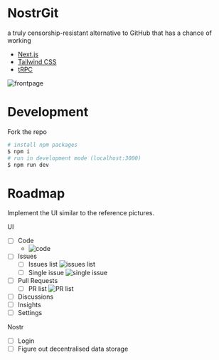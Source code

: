 # NostrGit

a truly censorship-resistant alternative to GitHub that has a chance of working

- [Next.js](https://nextjs.org)
- [Tailwind CSS](https://tailwindcss.com)
- [tRPC](https://trpc.io)

![frontpage](https://github.com/cypherhoodlum/NostrGit/blob/detailed_readme/src/resources/frontpage.png)

# Development

Fork the repo

```bash
# install npm packages
$ npm i
# run in development mode (localhost:3000)
$ npm run dev
```

# Roadmap

Implement the UI similar to the reference pictures.

UI
- [ ] Code
    - ![code](https://github.com/cypherhoodlum/NostrGit/blob/detailed_readme/src/resources/git_clone.png) 
- [ ] Issues
    - [ ] Issues list ![issues list](https://github.com/cypherhoodlum/NostrGit/blob/detailed_readme/src/resources/issues_list.png)
    - [ ] Single issue ![single issue](https://github.com/cypherhoodlum/NostrGit/blob/detailed_readme/src/resources/issue.png)
- [ ] Pull Requests
    - [ ] PR list ![PR list](https://github.com/cypherhoodlum/NostrGit/blob/detailed_readme/src/resources/pr_list.png)
- [ ] Discussions
- [ ] Insights
- [ ] Settings

Nostr
- [ ] Login
- [ ] Figure out decentralised data storage
